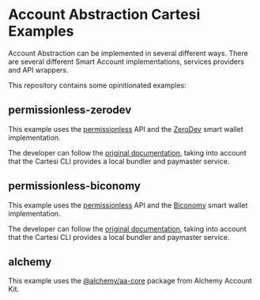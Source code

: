 # Account Abstraction Cartesi Examples

Account Abstraction can be implemented in several different ways. There are several different Smart Account implementations, services providers and API wrappers.

This repository contains some opinitionated examples:

## permissionless-zerodev

This example uses the [permissionless](https://docs.pimlico.io/permissionless) API and the [ZeroDev](https://zerodev.app) smart wallet implementation.

The developer can follow the [original documentation](https://docs.pimlico.io/permissionless/how-to/accounts/use-kernel-account), taking into account that the Cartesi CLI provides a local bundler and paymaster service.

## permissionless-biconomy

This example uses the [permissionless](https://docs.pimlico.io/permissionless) API and the [Biconomy](https://docs.biconomy.io/account) smart wallet implementation.

The developer can follow the [original documentation](https://docs.pimlico.io/permissionless/how-to/accounts/use-biconomy-account), taking into account that the Cartesi CLI provides a local bundler and paymaster service.

## alchemy

This example uses the [@alchemy/aa-core](https://accountkit.alchemy.com/packages/aa-core/) package from Alchemy Account Kit.
